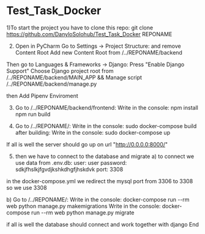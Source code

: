 # Test_Task_Docker

1)To start the project you have to clone this repo: 
git clone https://github.com/DanyloSolohub/Test_Task_Docker REPONAME

2) Open in PyCharm
Go to Settings -> Project Structure: and remove Content Root
Add new Content Root from  /../REPONAME/backend

Then go to Languages & Frameworks -> Django: 
Press  "Enable Django Support"
Choose Django project root from /../REPONAME/backend/MAIN_APP 
&&
Manage script /../REPONAME/backend/manage.py

then Add Pipenv Enviroment

3) Go to /../REPONAME/backend/frontend:
Write in the console: npm install
                      npm run build

4) Go to /../REPONAME/:
Write in the console: sudo docker-compose build
after building:
Write in the console: sudo docker-compose up

If all is well the server should go up on url "http://0.0.0.0:8000/"

5) then we have to connect to the database and migrate
a)
  to connect we use data from .env.db:
  user: user
  password: sdkjfhslkjfgvdjkshkdhgfjhskdvk
  port: 3308

  in the docker-compose.yml we redirect the mysql port from 3306 to 3308 so we use 3308
 
 b)  Go to /../REPONAME/:
  Write in the console: docker-compose run --rm web python manage.py makemigrations
  Write in the console: docker-compose run --rm web python manage.py migrate
 
 if all is well the database should connect and work together with django
 End
 

